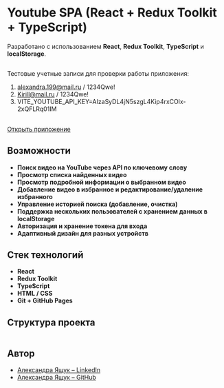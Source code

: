 # Youtube SPA (React + Redux Toolkit + TypeScript)

Разработано с использованием **React**, **Redux Toolkit**, **TypeScript** и **localStorage**.

##

Тестовые учетные записи для проверки работы приложения:

1. alexandra.199@mail.ru / 1234Qwe!
2. Kirill@mail.ru / 1234Qwe!
3. VITE_YOUTUBE_API_KEY=AIzaSyDL4jN5szgL4Kip4rxCOlx-2xQFLRq01IM

##

[Открыть приложение](https://alexayashchuk.github.io/youtube-spa/)

## Возможности

- **Поиск видео на YouTube через API по ключевому слову**
- **Просмотр списка найденных видео**
- **Просмотр подробной информации о выбранном видео**
- **Добавление видео в избранное и редактирование/удаление избранного**
- **Управление историей поиска (добавление, очистка)**
- **Поддержка нескольких пользователей с хранением данных в localStorage**
- **Авторизация и хранение токена для входа**
- **Адаптивный дизайн для разных устройств**

## Стек технологий

- **React**
- **Redux Toolkit**
- **TypeScript**
- **HTML / CSS**
- **Git + GitHub Pages**

## Структура проекта

```

```

## Автор

- [Александра Ящук – LinkedIn](https://www.linkedin.com/in/aliaksandra-yashchuk-aa7ba4214/)
- [Александра Ящук – GitHub](https://github.com/AlexaYashchuk)
